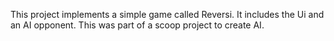 This project implements a simple game called Reversi. It includes the Ui and an AI opponent. This was part of a scoop project to create AI. 
